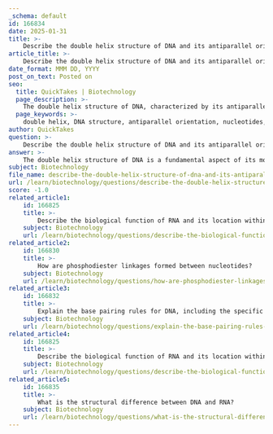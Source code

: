 ```yaml
---
_schema: default
id: 166834
date: 2025-01-31
title: >-
    Describe the double helix structure of DNA and its antiparallel orientation.
article_title: >-
    Describe the double helix structure of DNA and its antiparallel orientation.
date_format: MMM DD, YYYY
post_on_text: Posted on
seo:
  title: QuickTakes | Biotechnology
  page_description: >-
    The double helix structure of DNA, characterized by its antiparallel orientation, is crucial for the storage, replication, and transmission of genetic information, featuring complementary base pairing and a stable molecular architecture.
  page_keywords: >-
    double helix, DNA structure, antiparallel orientation, nucleotides, genetic information, Watson and Crick, base pairing, replication, transcription, stability, deoxyribose, phosphate group
author: QuickTakes
question: >-
    Describe the double helix structure of DNA and its antiparallel orientation.
answer: >-
    The double helix structure of DNA is a fundamental aspect of its molecular architecture, characterized by two long strands of nucleotides that coil around each other. This structure was first described by James Watson and Francis Crick in 1953 and is essential for the storage and transmission of genetic information.\n\n### Key Features of the Double Helix Structure:\n\n1. **Double-Stranded Nature**: DNA consists of two strands that are complementary to each other. Each strand is made up of a sequence of nucleotides, which include a five-carbon sugar (deoxyribose), a phosphate group, and a nitrogenous base (adenine, thymine, cytosine, or guanine).\n\n2. **Antiparallel Orientation**: The two strands of DNA run in opposite directions, which is referred to as antiparallel orientation. One strand runs in the 5' to 3' direction, while the other runs in the 3' to 5' direction. This orientation is crucial for several reasons:\n   - **Complementary Base Pairing**: The antiparallel arrangement allows for the proper alignment of nitrogenous bases, facilitating hydrogen bonding between complementary pairs: adenine (A) pairs with thymine (T), and cytosine (C) pairs with guanine (G). This base pairing is essential for the stability of the double helix.\n   - **DNA Replication and Transcription**: The antiparallel nature is vital for the mechanisms of DNA replication and transcription. Enzymes that synthesize new DNA or RNA strands can only add nucleotides to the 3' end of a growing strand, making the antiparallel orientation necessary for accurate copying of genetic information.\n\n3. **Stability of the Structure**: The double helix is stabilized by hydrogen bonds between the base pairs and by hydrophobic interactions among the stacked bases. The antiparallel orientation contributes to the overall stability of the DNA molecule, ensuring that the genetic information is preserved and accurately transmitted during cell division.\n\nIn summary, the double helix structure of DNA, with its antiparallel orientation, is essential for the proper functioning of genetic material. It allows for effective base pairing, supports the processes of replication and transcription, and maintains the stability of the DNA molecule, which is critical for the continuity of life.
subject: Biotechnology
file_name: describe-the-double-helix-structure-of-dna-and-its-antiparallel-orientation.md
url: /learn/biotechnology/questions/describe-the-double-helix-structure-of-dna-and-its-antiparallel-orientation
score: -1.0
related_article1:
    id: 166825
    title: >-
        Describe the biological function of RNA and its location within cells.
    subject: Biotechnology
    url: /learn/biotechnology/questions/describe-the-biological-function-of-rna-and-its-location-within-cells
related_article2:
    id: 166830
    title: >-
        How are phosphodiester linkages formed between nucleotides?
    subject: Biotechnology
    url: /learn/biotechnology/questions/how-are-phosphodiester-linkages-formed-between-nucleotides
related_article3:
    id: 166832
    title: >-
        Explain the base pairing rules for DNA, including the specific pairs involved.
    subject: Biotechnology
    url: /learn/biotechnology/questions/explain-the-base-pairing-rules-for-dna-including-the-specific-pairs-involved
related_article4:
    id: 166825
    title: >-
        Describe the biological function of RNA and its location within cells.
    subject: Biotechnology
    url: /learn/biotechnology/questions/describe-the-biological-function-of-rna-and-its-location-within-cells
related_article5:
    id: 166835
    title: >-
        What is the structural difference between DNA and RNA?
    subject: Biotechnology
    url: /learn/biotechnology/questions/what-is-the-structural-difference-between-dna-and-rna
---
```


&nbsp;